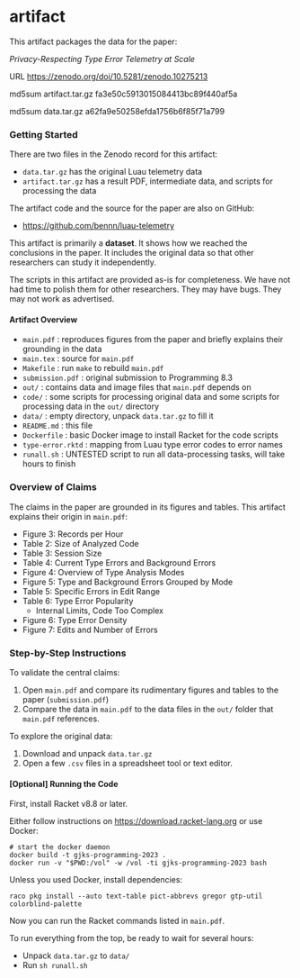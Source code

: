 artifact
===

This artifact packages the data for the paper:

 _Privacy-Respecting Type Error Telemetry at Scale_

URL
https://zenodo.org/doi/10.5281/zenodo.10275213

md5sum artifact.tar.gz
fa3e50c5913015084413bc89f440af5a

md5sum data.tar.gz
a62fa9e50258efda1756b6f85f71a799


### Getting Started

There are two files in the Zenodo record for this artifact:

* `data.tar.gz` has the original Luau telemetry data
* `artifact.tar.gz` has a result PDF, intermediate data, and scripts for
  processing the data

The artifact code and the source for the paper are also on GitHub:

* <https://github.com/bennn/luau-telemetry>

This artifact is primarily a **dataset**.
It shows how we reached the conclusions in the paper.
It includes the original data so that other researchers can study it
independently.

The scripts in this artifact are provided as-is for completeness.
We have not had time to polish them for other researchers.
They may have bugs. They may not work as advertised.


#### Artifact Overview

* `main.pdf` : reproduces figures from the paper and briefly explains their
  grounding in the data
* `main.tex` : source for `main.pdf`
* `Makefile` : run `make` to rebuild `main.pdf`
* `submission.pdf` : original submission to Programming 8.3
* `out/` : contains data and image files that `main.pdf` depends on
* `code/` : some scripts for processing original data and some scripts for
  processing data in the `out/` directory
* `data/` : empty directory, unpack `data.tar.gz` to fill it
* `README.md` : this file
* `Dockerfile` : basic Docker image to install Racket for the code scripts
* `type-error.rktd` : mapping from Luau type error codes to error names
* `runall.sh` : UNTESTED script to run all data-processing tasks, will take hours to finish


### Overview of Claims

The claims in the paper are grounded in its figures and tables.
This artifact explains their origin in `main.pdf`:

* Figure 3: Records per Hour
* Table 2: Size of Analyzed Code
* Table 3: Session Size
* Table 4: Current Type Errors and Background Errors
* Figure 4: Overview of Type Analysis Modes
* Figure 5: Type and Background Errors Grouped by Mode
* Table 5: Specific Errors in Edit Range
* Table 6: Type Error Popularity
  - Internal Limits, Code Too Complex
* Figure 6: Type Error Density
* Figure 7: Edits and Number of Errors


### Step-by-Step Instructions

To validate the central claims:

 1. Open `main.pdf` and compare its rudimentary figures and tables to the paper
    (`submission.pdf`)
 2. Compare the data in `main.pdf` to the data files in the `out/` folder
    that `main.pdf` references.

To explore the original data:

 1. Download and unpack `data.tar.gz`
 2. Open a few `.csv` files in a spreadsheet tool or text editor.


#### [Optional] Running the Code

First, install Racket v8.8 or later.

Either follow instructions on <https://download.racket-lang.org> or use Docker:

```
# start the docker daemon
docker build -t gjks-programming-2023 .
docker run -v "$PWD:/vol" -w /vol -ti gjks-programming-2023 bash
```

Unless you used Docker, install dependencies:

```
raco pkg install --auto text-table pict-abbrevs gregor gtp-util colorblind-palette
```

Now you can run the Racket commands listed in `main.pdf`.

To run everything from the top, be ready to wait for several hours:

- Unpack `data.tar.gz` to `data/`
- Run `sh runall.sh`


